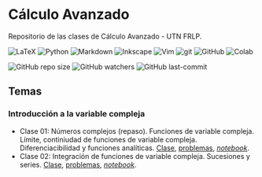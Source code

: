 # Cálculo Avanzado
Repositorio de las clases de Cálculo Avanzado - UTN FRLP.

<img src="https://img.shields.io/badge/LaTeX-%23008080.svg?logo=latex&logoColor=white" alt="LaTeX"/>  <img src="https://img.shields.io/badge/Python-3670A0?logo=python&logoColor=ffdd54" alt="Python"/>  <img src="https://img.shields.io/badge/Markdown-000001?logo=markdown&logoColor=white" alt="Markdown"/>  <img src="https://img.shields.io/badge/Inkscape-000000?logo=Inkscape&logoColor=white" alt="Inkscape"/>  <img src="https://img.shields.io/badge/Vim-%2311AB00.svg?logo=vim&logoColor=white" alt="Vim"/>  <img src="https://img.shields.io/badge/-Git-F05032?logo=git&logoColor=white" alt="git"/>  <img src="https://img.shields.io/badge/-GitHub-181717?logo=github&logoColor=white" alt="GitHub"/>  <img src="https://img.shields.io/badge/Colab-F9AB00?logo=googlecolab&color=525252" alt="Colab"/>

![GitHub repo size](https://img.shields.io/github/repo-size/manuxch/calculo_avanzado?style=plastic)  ![GitHub watchers](https://img.shields.io/github/watchers/manuxch/calculo_avanzado?style=plastic)  ![GitHub last-commit](https://img.shields.io/github/last-commit/manuxch/calculo_avanzado?style=plastic)

## Temas

### Introducción a la variable compleja

- Clase 01: Números complejos (repaso). Funciones de variable compleja. Límite, continiudad de funciones de variable compleja. Diferenciacibilidad y funciones analíticas.
[Clase](complejos/clase_01/clase_01.pdf), [problemas](complejos/clase_01/problemas_01.pdf), [*notebook*](complejos/clase_01/code/practica_01.ipynb).
- Clase 02: Integración de funciones de variable compleja. Sucesiones y series. [Clase](complejos/clase_02/clase_02.pdf), [problemas](complejos/clase_02/problemas_02.pdf), [*notebook*](complejos/clase_02/code/practica_02.ipynb).


